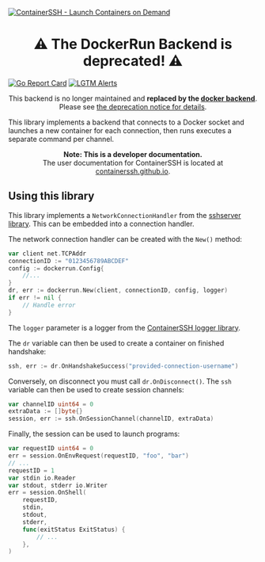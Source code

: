 [![ContainerSSH - Launch Containers on Demand](https://containerssh.io/deprecations/dockerrun.png)](https://containerssh.github.io/)

<!--suppress HtmlDeprecatedAttribute -->
<h1 align="center">⚠ The DockerRun Backend is deprecated! ⚠</h1>

[![Go Report Card](https://goreportcard.com/badge/github.com/containerssh/dockerrun?style=for-the-badge)](https://goreportcard.com/report/github.com/containerssh/library-template)
[![LGTM Alerts](https://img.shields.io/lgtm/alerts/github/ContainerSSH/dockerrun?style=for-the-badge)](https://lgtm.com/projects/g/ContainerSSH/library-template/)

<p align="center">This backend is no longer maintained and <strong>replaced by the <a href="https://github.com/containerssh/docker">docker backend</a></strong>. Please see <a href="https://containerssh.io/deprecations/dockerrun/">the deprecation notice for details</a>.</p>

This library implements a backend that connects to a Docker socket and launches a new container for each connection, then runs executes a separate command per channel.

<p align="center"><strong>Note: This is a developer documentation.</strong><br />The user documentation for ContainerSSH is located at <a href="https://containerssh.github.io">containerssh.github.io</a>.</p>

## Using this library

This library implements a `NetworkConnectionHandler` from the [sshserver library](https://github.com/containerssh/sshserver). This can be embedded into a connection handler.

The network connection handler can be created with the `New()` method:

```go
var client net.TCPAddr
connectionID := "0123456789ABCDEF"
config := dockerrun.Config{
    //...
}
dr, err := dockerrun.New(client, connectionID, config, logger)
if err != nil {
    // Handle error
}
```

The `logger` parameter is a logger from the [ContainerSSH logger library](https://github.com/containerssh/log).

The `dr` variable can then be used to create a container on finished handshake:

```go
ssh, err := dr.OnHandshakeSuccess("provided-connection-username")
```

Conversely, on disconnect you must call `dr.OnDisconnect()`. The `ssh` variable can then be used to create session channels:

```go
var channelID uint64 = 0
extraData := []byte{}
session, err := ssh.OnSessionChannel(channelID, extraData)
```

Finally, the session can be used to launch programs:

```go
var requestID uint64 = 0
err = session.OnEnvRequest(requestID, "foo", "bar")
// ...
requestID = 1
var stdin io.Reader
var stdout, stderr io.Writer
err = session.OnShell(
    requestID,
    stdin,
    stdout,
    stderr,
    func(exitStatus ExitStatus) {
        // ...
    },
)
```

